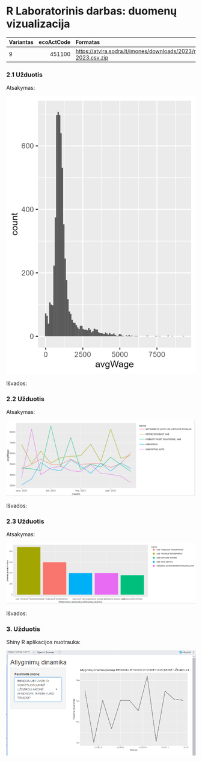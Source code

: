 # R Laboratorinis darbas: duomenų vizualizacija

|Variantas | ecoActCode|Formatas          |
|:---------|----------:|:-----------------|
|9         |     451100|https://atvira.sodra.lt/imones/downloads/2023/monthly-2023.csv.zip|


### 2.1 Užduotis

Atsakymas:

![histograma](img/averagewage.png)

Išvados:

### 2.2 Užduotis

Atsakymas:

![atlyginimai](img/animated.png)

Išvados:


### 2.3 Užduotis

Atsakymas:

![apdraustieji](img/Apdraustieji.png)

Išvados:


### 3. Užduotis

Shiny R aplikacijos nuotrauka:

![shiny app](img/paveikslelis3.png)

